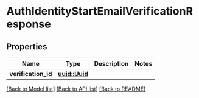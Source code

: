 # AuthIdentityStartEmailVerificationResponse

## Properties

Name | Type | Description | Notes
------------ | ------------- | ------------- | -------------
**verification_id** | [**uuid::Uuid**](uuid::Uuid.md) |  | 

[[Back to Model list]](../README.md#documentation-for-models) [[Back to API list]](../README.md#documentation-for-api-endpoints) [[Back to README]](../README.md)


